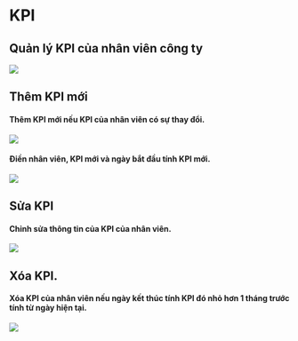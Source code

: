 # KPI
## Quản lý KPI của nhân viên công ty

<img src="/images/md/kpi-overview.png" >

## Thêm KPI mới

#### Thêm KPI mới nếu KPI của nhân viên có sự thay đổi.
<img src="/images/md/kpi-new-step-1.png" >

#### Điền nhân viên, KPI mới và ngày bắt đầu tính KPI mới.
<img src="/images/md/kpi-new-step-2.png" >

## Sửa KPI

#### Chỉnh sửa thông tin của KPI của nhân viên.
<img src="/images/md/kpi-edit.png" >

## Xóa KPI.

#### Xóa KPI của nhân viên nếu ngày kết thúc tính KPI đó nhỏ hơn 1 tháng trước tính từ ngày hiện tại.
<img src="/images/md/kpi-delete.png" >

